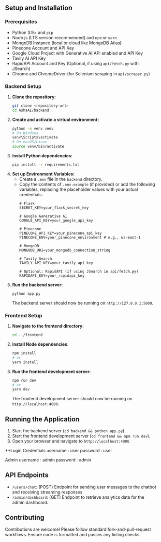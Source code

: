 
## Setup and Installation

### Prerequisites

*   Python 3.9+ and `pip`
*   Node.js (LTS version recommended) and `npm` or `yarn`
*   MongoDB Instance (local or cloud like MongoDB Atlas)
*   Pinecone Account and API Key
*   Google Cloud Project with Generative AI API enabled and API Key
*   Tavily AI API Key
*   RapidAPI Account and Key (Optional, if using `api/fetch.py` with JSearch)
*   Chrome and ChromeDriver (for Selenium scraping in `api/scraper.py`)

### Backend Setup

1.  **Clone the repository:**
    ```bash
    git clone <repository-url>
    cd AshaAI/backend
    ```
2.  **Create and activate a virtual environment:**
    ```bash
    python -m venv venv
    # On Windows
    venv\Scripts\activate
    # On macOS/Linux
    source venv/bin/activate
    ```
3.  **Install Python dependencies:**
    ```bash
    pip install -r requirements.txt
    ```
4.  **Set up Environment Variables:**
    *   Create a `.env` file in the `backend` directory.
    *   Copy the contents of `.env.example` (if provided) or add the following variables, replacing the placeholder values with your actual credentials:
        ```dotenv
        # Flask
        SECRET_KEY=your_flask_secret_key

        # Google Generative AI
        GOOGLE_API_KEY=your_google_api_key

        # Pinecone
        PINECONE_API_KEY=your_pinecone_api_key
        PINECONE_ENV=your_pinecone_environment # e.g., us-east-1

        # MongoDB
        MONGODB_URI=your_mongodb_connection_string

        # Tavily Search
        TAVILY_API_KEY=your_tavily_api_key

        # Optional: RapidAPI (if using JSearch in api/fetch.py)
        RAPIDAPI_KEY=your_rapidapi_key
        ```
5.  **Run the backend server:**
    ```bash
    python app.py
    ```
    The backend server should now be running on `http://127.0.0.1:5000`.

### Frontend Setup

1.  **Navigate to the frontend directory:**
    ```bash
    cd ../frontend
    ```
2.  **Install Node dependencies:**
    ```bash
    npm install
    # or
    yarn install
    ```
3.  **Run the frontend development server:**
    ```bash
    npm run dev
    # or
    yarn dev
    ```
    The frontend development server should now be running on `http://localhost:4000`.

## Running the Application

1.  Start the backend server (`cd backend && python app.py`).
2.  Start the frontend development server (`cd frontend && npm run dev`).
3.  Open your browser and navigate to `http://localhost:4000`.

**Login Credentials 
username : user
password : user

Admin
username : admin
password : admin

## API Endpoints

*   `/users/chat`: (POST) Endpoint for sending user messages to the chatbot and receiving streaming responses.
*   `/admin/dashboard`: (GET) Endpoint to retrieve analytics data for the admin dashboard.

## Contributing

Contributions are welcome! Please follow standard fork-and-pull-request workflows. Ensure code is formatted and passes any linting checks.

